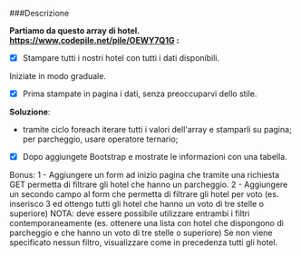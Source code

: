 ###Descrizione

**Partiamo da questo array di hotel. https://www.codepile.net/pile/OEWY7Q1G :**
- [x] Stampare tutti i nostri hotel con tutti i dati disponibili.


Iniziate in modo graduale.
- [X] Prima stampate in pagina i dati, senza preoccuparvi dello stile.

**Soluzione**:
 - tramite ciclo foreach iterare tutti i valori dell'array e stamparli su pagina; per parcheggio, usare operatore ternario;

- [X] Dopo aggiungete Bootstrap e mostrate le informazioni con una tabella.

Bonus:
1 - Aggiungere un form ad inizio pagina che tramite una richiesta GET permetta di filtrare gli hotel che hanno un parcheggio.
2 - Aggiungere un secondo campo al form che permetta di filtrare gli hotel per voto (es. inserisco 3 ed ottengo tutti gli hotel che hanno un voto di tre stelle o superiore)
NOTA: deve essere possibile utilizzare entrambi i filtri contemporaneamente (es. ottenere una lista con hotel che dispongono di parcheggio e che hanno un voto di tre stelle o superiore)
Se non viene specificato nessun filtro, visualizzare come in precedenza tutti gli hotel.